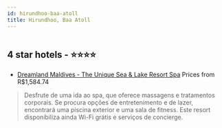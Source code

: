 ```yaml
---
id: hirundhoo-baa-atoll
title: Hirundhoo, Baa Atoll
---
```


<center><img src="https://i.travelapi.com/hotels/38000000/37430000/37422100/37422043/bcc1e13d_z.jpg" alt="" /></center>


##  4 star hotels - ⭐️⭐️⭐️⭐️

-    [Dreamland Maldives - The Unique Sea & Lake Resort Spa](https://www.hurb.com/br/aud/https://www.hurb.com/br/hotels/hirundhoo/dreamland-maldives-the-unique-sea-lake-resort-spa-HT-713Z?cmp=18055) Prices from R$1,584.74
   > Desfrute de uma ida ao spa, que oferece massagens e tratamentos corporais. Se procura opções de entretenimento e de lazer, encontrará uma piscina exterior e uma sala de fitness. Este resort disponibiliza ainda Wi-Fi grátis e serviços de concierge.
